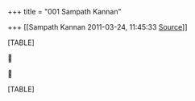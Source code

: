 +++
title = "001 Sampath Kannan"

+++
[[Sampath Kannan	2011-03-24, 11:45:33 [Source](https://groups.google.com/g/bvparishat/c/HQ9qAmBG7hw)]]



[TABLE]





[TABLE]

  

